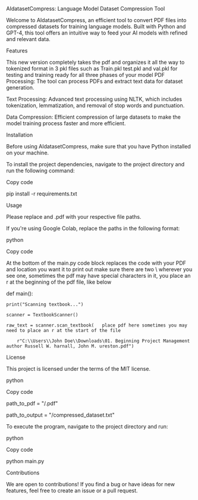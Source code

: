 AIdatasetCompress: Language Model Dataset Compression Tool 

Welcome to AIdatasetCompress, an efficient tool to convert PDF files into compressed datasets for training language models. Built with Python and GPT-4, this tool offers an intuitive way to feed your AI models with refined and relevant data. 

  

Features 

This new version completely takes the pdf and organizes it all the way to tokenized format in 3 pkl files such as Train.pkl test.pkl and val.pkl for testing and training ready for all three phases of your model
PDF Processing: The tool can process PDFs and extract text data for dataset generation. 

Text Processing: Advanced text processing using NLTK, which includes tokenization, lemmatization, and removal of stop words and punctuation. 

Data Compression: Efficient compression of large datasets to make the model training process faster and more efficient. 

Installation 

Before using AIdatasetCompress, make sure that you have Python installed on your machine. 

  

To install the project dependencies, navigate to the project directory and run the following command: 

  

Copy code 

pip install -r requirements.txt 

Usage 

Please replace <Your Directory> and <Your PDF File>.pdf with your respective file paths. 

  

If you're using Google Colab, replace the paths in the following format: 

  

python 

Copy code 

At the bottom of the main.py code block replaces the code with your PDF and location you want it to print out make sure there are two \\ wherever you see one, sometimes the pdf may have special characters in it, you place an r at the beginning of the pdf file, like below 

  

def main(): 

    print("Scanning textbook...") 

    scanner = TextbookScanner() 

    raw_text = scanner.scan_textbook(   place pdf here sometimes you may need to place an r at the start of the file

        r"C:\\Users\\John Doe\\Downloads\01. Beginning Project Management author Russell W. harnall, John M. ureston.pdf") 

  

  

License 

This project is licensed under the terms of the MIT license. 

python 

Copy code 

path_to_pdf = "<Your Directory>/<Your PDF File>.pdf" 

path_to_output = "<Your Directory>/compressed_dataset.txt" 

To execute the program, navigate to the project directory and run: 

  

python 

Copy code 

python main.py 

Contributions 

We are open to contributions! If you find a bug or have ideas for new features, feel free to create an issue or a pull request. 

  

  

 

 
